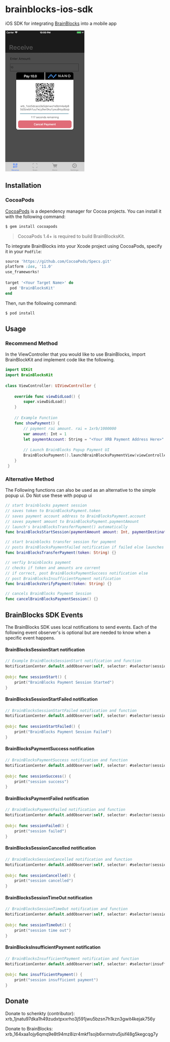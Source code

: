 # brainblocks-ios-sdk
iOS SDK for integrating [BrainBlocks](http://BrainBlocks.io) into a mobile app

![demo](./img/demo.png)


## Installation

### CocoaPods

[CocoaPods](http://cocoapods.org) is a dependency manager for Cocoa projects. You can install it with the following command:

```bash
$ gem install cocoapods
```
> CocoaPods 1.4+ is required to build BrainBlocksKit.

To integrate BrainBlocks into your Xcode project using CocoaPods, specify it in your `Podfile`:

```ruby
source 'https://github.com/CocoaPods/Specs.git'
platform :ios, '11.0'
use_frameworks!

target '<Your Target Name>' do
  pod 'BrainBlocksKit'
end
```

Then, run the following command:

```bash
$ pod install
```

## Usage

### Recommend Method
In the ViewController that you would like to use BrainBlocks, import BrainBlockKit and implement code like the following.

```swift
import UIKit
import BrainBlocksKit

class ViewController: UIViewController {

    override func viewDidLoad() {
        super.viewDidLoad()
    }
    
    // Example Function
    func showPayment() {
        // payment rai amount. rai = 1xrb/1000000
        var amount: Int = 1 
        let paymentAccount: String = "<Your XRB Payment Address Here>"
        
        // Launch BrainBlocks Popup Payment UI
        BrainBlocksPayment().launchBrainBlocksPaymentView(viewController: self, paymentAmount: amount, paymentDestination: paymentAccount)
    }
 }
 ```
 
### Alternative Method

The Following functions can also be used as an alternative to the simple popup ui. Do Not use these with popup ui

```swift
// start brainblocks payment session
// saves token to BrainBlocksPayment.token
// saves payment account address to BrainBlocksPayment.account
// saves payment amount to BrainBlocksPayment.paymentAmount
// launch's brainBlocksTransferPayment() automatically 
func brainBlocksStartSession(paymentAmount amount: Int, paymentDestination destination: String)
```

```swift
// start brainblocks transfer session for payment
// posts BrainBlocksPaymentFailed notification if failed else launches brainBlocksVerifyPayment()
func brainBlocksTransferPayment(token: String) {}
```

```swift
// verfiy brainblocks payment
// checks if token and amounts are corrent
// if correct, post BrainBlocksPaymentSuccess notification else
// post BrainBlocksInsufficientPayment notification
func brainBlocksVerifyPayment(token: String) {}
```

```swift
// cancels BrainBlocks Payment Session
func cancelBrainBlocksPaymentSession() {}
```
 
## BrainBlocks SDK Events

The BrainBlocks SDK uses local notifications to send events. Each of the following event observer's is optional but are needed to know when a specific event happens.

#### BrainBlocksSessionStart notification
```swift
// Example BrainBlocksSessionStart notification and function
NotificationCenter.default.addObserver(self, selector: #selector(sessionStart), name: NSNotification.Name(rawValue: "BrainBlocksSessionStart"), object: nil) 

@objc func sessionStart() {
    print("BrainBlocks Payment Session Started")
}
```

#### BrainBlocksSessionStartFailed notification
```swift
// BrainBlocksSessionStartFailed notification and function
NotificationCenter.default.addObserver(self, selector: #selector(sessionStartFailed), name: NSNotification.Name(rawValue: "BrainBlocksSessionStartFailed"), object: nil) 

@objc func sessionStartFailed() {
    print("BrainBlocks Payment Session Failed")
}
```

#### BrainBlocksPaymentSuccess notification
```swift
// BrainBlocksPaymentSuccess notification and function
NotificationCenter.default.addObserver(self, selector: #selector(sessionSuccess), name: NSNotification.Name(rawValue: "BrainBlocksPaymentSuccess"), object: nil) 

@objc func sessionSuccess() {
    print("session success")
}
```

#### BrainBlocksPaymentFailed notification
```swift
// BrainBlocksPaymentFailed notification and function
NotificationCenter.default.addObserver(self, selector: #selector(sessionFailed), name: NSNotification.Name(rawValue: "BrainBlocksPaymentFailed"), object: nil) 

@objc func sessionFailed() {
    print("session failed")
}
```

#### BrainBlocksSessionCancelled notification
```swift
// BrainBlocksSessionCancelled notification and function
NotificationCenter.default.addObserver(self, selector: #selector(sessionCancelled), name: NSNotification.Name(rawValue: "BrainBlocksSessionCancelled"), object: nil) 

@objc func sessionCancelled() {
    print("session cancelled")
}
```

#### BrainBlocksSessionTimeOut notification
```swift
// BrainBlocksSessionTimeOut notification and function
NotificationCenter.default.addObserver(self, selector: #selector(sessionTimeOut), name: NSNotification.Name(rawValue: "BrainBlocksSessionTimeOut"), object: nil) 

@objc func sessionTimeOut() {
    print("session time out")
}
```

#### BrainBlocksInsufficientPayment notification
```swift
// BrainBlocksInsufficientPayment notification and function
NotificationCenter.default.addObserver(self, selector: #selector(insufficientPayment), name: NSNotification.Name(rawValue: "BrainBlocksInsufficientPayment"), object: nil)

@objc func insufficientPayment() {
    print("session insufficient payment")
}
```

## Donate 

Donate to schenkty (contributor): xrb_1jnatu97dka1h49zudxtpxxrho3j591jwu5bzsn7h1kzn3gwit4kejak756y

Donate to BrainBlocks: xrb_164xaa1ojy6qmq9e8t94mz8izr4mkf1sojb6xrmstru5jsif48g5kegcqg7y
